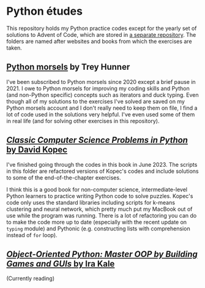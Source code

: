# Python études

This repository holds my Python practice codes except for the yearly set of solutions to Advent of Code, which are stored in [a separate repository](https://github.com/amikami102/AdventOfCode). The folders are named after websites and books from which the exercises are taken. 

## [Python morsels](https://www.pythonmorsels.com) by Trey Hunner

I've been subscribed to Python morsels since 2020 except a brief pause in 2021. I owe to Python morsels for improving my coding skills and Python (and non-Python specific) concepts such as iterators and duck typing. Even though all of my solutions to the exercises I've solved are saved on my Python morsels account and I don't really need to keep them on file, I find a lot of code used in the solutions very helpful. I've even used some of them in real life (and for solving other exercises in this repository).


## [*Classic Computer Science Problems in Python* by David Kopec](https://www.manning.com/books/classic-computer-science-problems-in-python)

I've finished going through the codes in this book in June 2023. The scripts in this folder are refactored versions of Kopec's codes and include solutions to some of the end-of-the-chapter exercises.

I think this is a good book for non-computer science, intermediate-level Python learners to practice writing Python code to solve puzzles. Kopec's code only uses the standard libraries including scripts for k-means clustering and neural network, which pretty much put my MacBook out of use while the program was running. There is a lot of refactoring you can do to make the code more up to date (especially with the recent update on `typing` module) and Pythonic (e.g. constructing lists with comprehension instead of `for` loop).


## [*Object-Oriented Python: Master OOP by Building Games and GUIs* by Ira Kale](https://nostarch.com/object-oriented-python)

(Currently reading)